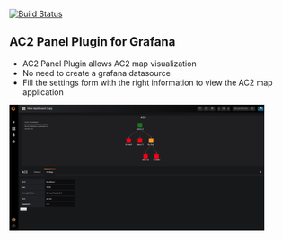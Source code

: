 [![Build Status](https://travis-ci.org/xcomponent/grafana-plugin-ac2.svg?branch=master)](https://travis-ci.org/xcomponent/grafana-plugin-ac2)

## AC2 Panel Plugin for Grafana
* AC2 Panel Plugin allows AC2 map visualization
* No need to create a grafana datasource
* Fill the settings form with the right information to view the AC2 map application

<img src="./src/assets/plugin_screen.png" alt="drawing" width="90%"/>